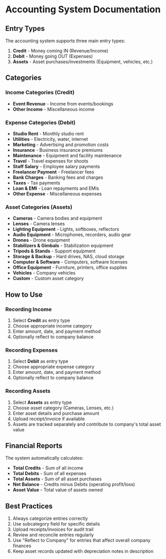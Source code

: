 # Accounting System Documentation

## Entry Types

The accounting system supports three main entry types:

1. **Credit** - Money coming IN (Revenue/Income)
2. **Debit** - Money going OUT (Expenses)
3. **Assets** - Asset purchases/investments (Equipment, vehicles, etc.)

## Categories

### Income Categories (Credit)
- **Event Revenue** - Income from events/bookings
- **Other Income** - Miscellaneous income

### Expense Categories (Debit)
- **Studio Rent** - Monthly studio rent
- **Utilities** - Electricity, water, internet
- **Marketing** - Advertising and promotion costs
- **Insurance** - Business insurance premiums
- **Maintenance** - Equipment and facility maintenance
- **Travel** - Travel expenses for shoots
- **Staff Salary** - Employee salary payments
- **Freelancer Payment** - Freelancer fees
- **Bank Charges** - Banking fees and charges
- **Taxes** - Tax payments
- **Loan & EMI** - Loan repayments and EMIs
- **Other Expense** - Miscellaneous expenses

### Asset Categories (Assets)
- **Cameras** - Camera bodies and equipment
- **Lenses** - Camera lenses
- **Lighting Equipment** - Lights, softboxes, reflectors
- **Audio Equipment** - Microphones, recorders, audio gear
- **Drones** - Drone equipment
- **Stabilizers & Gimbals** - Stabilization equipment
- **Tripods & Stands** - Support equipment
- **Storage & Backup** - Hard drives, NAS, cloud storage
- **Computer & Software** - Computers, software licenses
- **Office Equipment** - Furniture, printers, office supplies
- **Vehicles** - Company vehicles
- **Custom** - Custom asset category

## How to Use

### Recording Income
1. Select **Credit** as entry type
2. Choose appropriate income category
3. Enter amount, date, and payment method
4. Optionally reflect to company balance

### Recording Expenses
1. Select **Debit** as entry type
2. Choose appropriate expense category
3. Enter amount, date, and payment method
4. Optionally reflect to company balance

### Recording Assets
1. Select **Assets** as entry type
2. Choose asset category (Cameras, Lenses, etc.)
3. Enter asset details and purchase amount
4. Upload receipt/invoice if available
5. Assets are tracked separately and contribute to company's total asset value

## Financial Reports

The system automatically calculates:
- **Total Credits** - Sum of all income
- **Total Debits** - Sum of all expenses
- **Total Assets** - Sum of all asset purchases
- **Net Balance** - Credits minus Debits (operating profit/loss)
- **Asset Value** - Total value of assets owned

## Best Practices

1. Always categorize entries correctly
2. Use subcategory field for specific details
3. Upload receipts/invoices for audit trail
4. Review and reconcile entries regularly
5. Use "Reflect to Company" for entries that affect overall company finances
6. Keep asset records updated with depreciation notes in description
